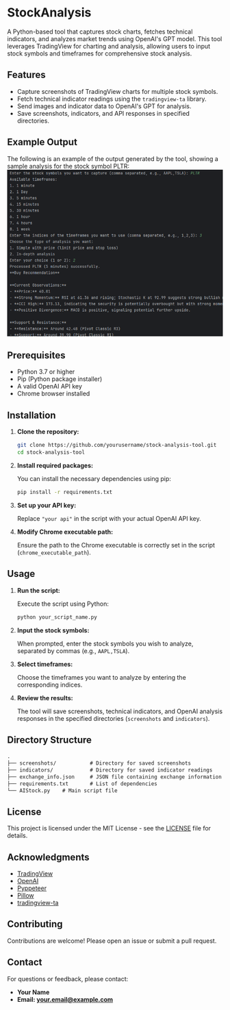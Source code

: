 # StockAnalysis

A Python-based tool that captures stock charts, fetches technical indicators, and analyzes market trends using OpenAI's GPT model. This tool leverages TradingView for charting and analysis, allowing users to input stock symbols and timeframes for comprehensive stock analysis.

## Features

- Capture screenshots of TradingView charts for multiple stock symbols.
- Fetch technical indicator readings using the `tradingview-ta` library.
- Send images and indicator data to OpenAI's GPT for analysis.
- Save screenshots, indicators, and API responses in specified directories.
## Example Output
The following is an example of the output generated by the tool, showing a sample analysis for the stock symbol PLTR:
![Stock Analysis Output](1.PNG)
## Prerequisites

- Python 3.7 or higher
- Pip (Python package installer)
- A valid OpenAI API key
- Chrome browser installed

## Installation

1. **Clone the repository:**

   ```bash
   git clone https://github.com/yourusername/stock-analysis-tool.git
   cd stock-analysis-tool
   ```

2. **Install required packages:**

   You can install the necessary dependencies using pip:

   ```bash
   pip install -r requirements.txt
   ```

3. **Set up your API key:**

   Replace `"your api"` in the script with your actual OpenAI API key.

4. **Modify Chrome executable path:**

   Ensure the path to the Chrome executable is correctly set in the script (`chrome_executable_path`).

## Usage

1. **Run the script:**

   Execute the script using Python:

   ```bash
   python your_script_name.py
   ```

2. **Input the stock symbols:**

   When prompted, enter the stock symbols you wish to analyze, separated by commas (e.g., `AAPL,TSLA`).

3. **Select timeframes:**

   Choose the timeframes you want to analyze by entering the corresponding indices.

4. **Review the results:**

   The tool will save screenshots, technical indicators, and OpenAI analysis responses in the specified directories (`screenshots` and `indicators`).

## Directory Structure

```
.
├── screenshots/           # Directory for saved screenshots
├── indicators/            # Directory for saved indicator readings
├── exchange_info.json     # JSON file containing exchange information
├── requirements.txt       # List of dependencies
└── AIStock.py    # Main script file
```

## License

This project is licensed under the MIT License - see the [LICENSE](LICENSE) file for details.

## Acknowledgments

- [TradingView](https://www.tradingview.com/)
- [OpenAI](https://www.openai.com/)
- [Pyppeteer](https://github.com/pyppeteer/pyppeteer)
- [Pillow](https://pillow.readthedocs.io/en/stable/)
- [tradingview-ta](https://pypi.org/project/tradingview-ta/)

## Contributing

Contributions are welcome! Please open an issue or submit a pull request.

## Contact

For questions or feedback, please contact:

- **Your Name**
- **Email: your.email@example.com**
